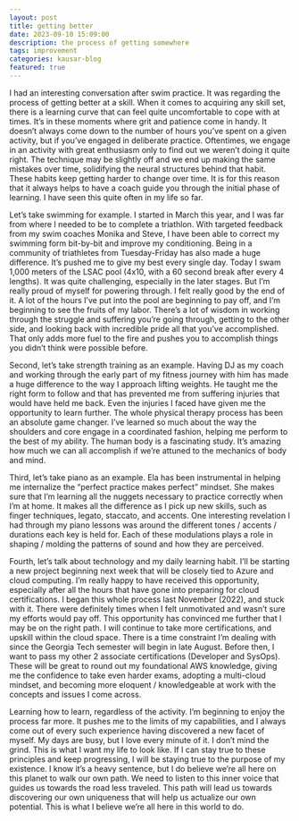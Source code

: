 ```yaml
---
layout: post
title: getting better
date: 2023-09-10 15:09:00
description: the process of getting somewhere
tags: improvement
categories: kausar-blog
featured: true
---
```


I had an interesting conversation after swim practice. It was regarding the process of getting better at a skill. When it comes to acquiring any skill set, there is a learning curve that can feel quite uncomfortable to cope with at times. It’s in these moments where grit and patience come in handy. It doesn’t always come down to the number of hours you’ve spent on a given activity, but if you’ve engaged in deliberate practice. Oftentimes, we engage in an activity with great enthusiasm only to find out we weren’t doing it quite right. The technique may be slightly off and we end up making the same mistakes over time, solidifying the neural structures behind that habit. These habits keep getting harder to change over time. It is for this reason that it always helps to have a coach guide you through the initial phase of learning. I have seen this quite often in my life so far.

Let’s take swimming for example. I started in March this year, and I was far from where I needed to be to complete a triathlon. With targeted feedback from my swim coaches Monika and Steve, I have been able to correct my swimming form bit-by-bit and improve my conditioning. Being in a community of triathletes from Tuesday-Friday has also made a huge difference. It’s pushed me to give my best every single day. Today I swam 1,000 meters of the LSAC pool (4x10, with a 60 second break after every 4 lengths). It was quite challenging, especially in the later stages. But I’m really proud of myself for powering through. I felt really good by the end of it. A lot of the hours I’ve put into the pool are beginning to pay off, and I’m beginning to see the fruits of my labor. There’s a lot of wisdom in working through the struggle and suffering you’re going through, getting to the other side, and looking back with incredible pride all that you’ve accomplished. That only adds more fuel to the fire and pushes you to accomplish things you didn’t think were possible before.

Second, let’s take strength training as an example. Having DJ as my coach and working through the early part of my fitness journey with him has made a huge difference to the way I approach lifting weights. He taught me the right form to follow and that has prevented me from suffering injuries that would have held me back. Even the injuries I faced have given me the opportunity to learn further. The whole physical therapy process has been an absolute game changer. I’ve learned so much about the way the shoulders and core engage in a coordinated fashion, helping me perform to the best of my ability. The human body is a fascinating study. It’s amazing how much we can all accomplish if we’re attuned to the mechanics of body and mind.

Third, let’s take piano as an example. Ela has been instrumental in helping me internalize the “perfect practice makes perfect” mindset. She makes sure that I’m learning all the nuggets necessary to practice correctly when I’m at home. It makes all the difference as I pick up new skills, such as finger techniques, legato, staccato, and accents. One interesting revelation I had through my piano lessons was around the different tones / accents / durations each key is held for. Each of these modulations plays a role in shaping / molding the patterns of sound and how they are perceived.

Fourth, let’s talk about technology and my daily learning habit. I’ll be starting a new project beginning next week that will be closely tied to Azure and cloud computing. I’m really happy to have received this opportunity, especially after all the hours that have gone into preparing for cloud certifications. I began this whole process last November (2022), and stuck with it. There were definitely times when I felt unmotivated and wasn’t sure my efforts would pay off. This opportunity has convinced me further that I may be on the right path. I will continue to take more certifications, and upskill within the cloud space. There is a time constraint I’m dealing with since the Georgia Tech semester will begin in late August. Before then, I want to pass my other 2 associate certifications (Developer and SysOps). These will be great to round out my foundational AWS knowledge, giving me the confidence to take even harder exams, adopting a multi-cloud mindset, and becoming more eloquent / knowledgeable at work with the concepts and issues I come across.

Learning how to learn, regardless of the activity. I’m beginning to enjoy the process far more. It pushes me to the limits of my capabilities, and I always come out of every such experience having discovered a new facet of myself. My days are busy, but I love every minute of it. I don’t mind the grind. This is what I want my life to look like. If I can stay true to these principles and keep progressing, I will be staying true to the purpose of my existence. I know it’s a heavy sentence, but I do believe we’re all here on this planet to walk our own path. We need to listen to this inner voice that guides us towards the road less traveled. This path will lead us towards discovering our own uniqueness that will help us actualize our own potential. This is what I believe we’re all here in this world to do.
